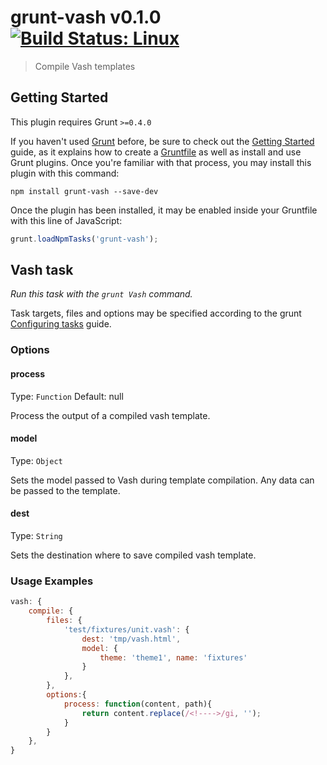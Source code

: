 # grunt-vash v0.1.0 [![Build Status: Linux](https://api.travis-ci.org/MoLow/grunt-vash.svg)](https://travis-ci.org/MoLow/grunt-vash)

> Compile Vash templates



## Getting Started
This plugin requires Grunt `>=0.4.0`

If you haven't used [Grunt](http://gruntjs.com/) before, be sure to check out the [Getting Started](http://gruntjs.com/getting-started) guide, as it explains how to create a [Gruntfile](http://gruntjs.com/sample-gruntfile) as well as install and use Grunt plugins. Once you're familiar with that process, you may install this plugin with this command:

```shell
npm install grunt-vash --save-dev
```

Once the plugin has been installed, it may be enabled inside your Gruntfile with this line of JavaScript:

```js
grunt.loadNpmTasks('grunt-vash');
```



## Vash task
_Run this task with the `grunt Vash` command._

Task targets, files and options may be specified according to the grunt [Configuring tasks](http://gruntjs.com/configuring-tasks) guide.
### Options

#### process
Type: `Function`
Default: null

Process the output of a compiled vash template.

#### model
Type: `Object`

Sets the model passed to Vash during template compilation. Any data can be passed to the template.

#### dest
Type: `String`

Sets the destination where to save compiled vash template.

### Usage Examples

```js
vash: {
    compile: {
        files: {
            'test/fixtures/unit.vash': {
                dest: 'tmp/vash.html',
                model: {
                    theme: 'theme1', name: 'fixtures'
                }
            },
        },
        options:{
            process: function(content, path){
                return content.replace(/<!---->/gi, '');
            }
        }
    },
}
```
